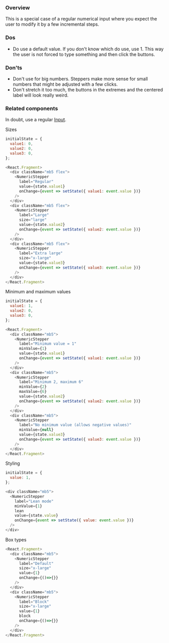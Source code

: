 ### Overview
This is a special case of a regular numerical input where you expect the user to modify it by a few incremental steps.

### Dos
- Do use a default value. If you don't know which do use, use 1. This way the user is not forced to type something and then click the buttons.

### Don'ts
- Don't use for big numbers. Steppers make more sense for small numbers that might be adjusted with a few clicks.
- Don't stretch it too much, the buttons in the extremes and the centered label will look really weird.

### Related components
In doubt, use a regular <a href="#input">Input</a>.


Sizes 

```js
initialState = {
  value1: 0,
  value2: 0,
  value3: 0,
};

<React.Fragment>
  <div className="mb5 flex">
    <NumericStepper
      label="Regular"
      value={state.value1}
      onChange={event => setState({ value1: event.value })}
    />
  </div>
  <div className="mb5 flex">
    <NumericStepper
      label="Large"
      size="large"
      value={state.value2}
      onChange={event => setState({ value2: event.value })}
    />
  </div>
  <div className="mb5 flex">
    <NumericStepper
      label="Extra large"
      size="x-large"
      value={state.value3}
      onChange={event => setState({ value3: event.value })}
    />
  </div>
</React.Fragment>
```

Minimum and maximum values
```js
initialState = {
  value1: 1,
  value2: 0,
  value3: 0,
};

<React.Fragment>
  <div className="mb5">
    <NumericStepper
      label="Minimum value = 1"
      minValue={1} 
      value={state.value1}
      onChange={event => setState({ value1: event.value })}
    />
  </div>
  <div className="mb5">
    <NumericStepper
      label="Minimum 2, maximum 6"
      minValue={2}
      maxValue={6}
      value={state.value2}
      onChange={event => setState({ value2: event.value })}
    />
  </div>
  <div className="mb5">
    <NumericStepper
      label="No minimum value (allows negative values)"
      minValue={null}
      value={state.value3}
      onChange={event => setState({ value3: event.value })}
    />
  </div>
</React.Fragment>
```

Styling
```js
initialState = {
  value: 1,
};

<div className="mb5">
  <NumericStepper
    label="Lean mode"
    minValue={1}
    lean
    value={state.value}
    onChange={event => setState({ value: event.value })}
  />
</div>
```

Box types
```js
<React.Fragment>
  <div className="mb5">
    <NumericStepper
      label="Default"
      size="x-large"
      value={1}
      onChange={()=>{}}
    />
  </div>
  <div className="mb5">
    <NumericStepper
      label="Block"
      size="x-large"
      value={1}
      block
      onChange={()=>{}}
    />
  </div>
</React.Fragment>
```
